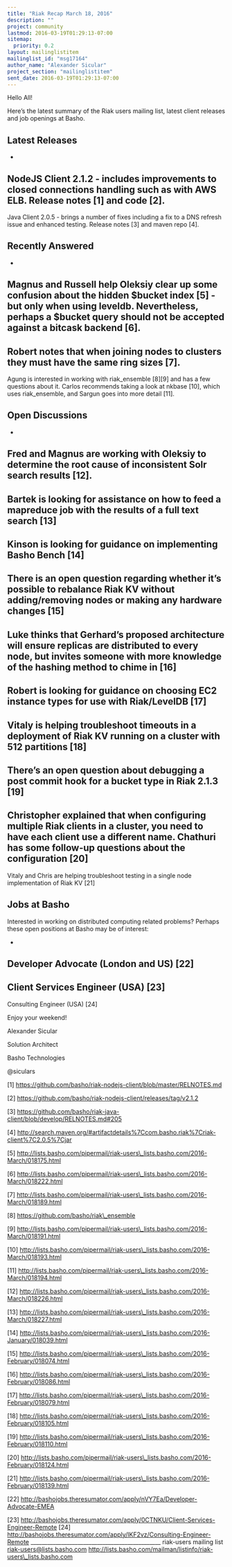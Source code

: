```yaml
---
title: "Riak Recap March 18, 2016"
description: ""
project: community
lastmod: 2016-03-19T01:29:13-07:00
sitemap:
  priority: 0.2
layout: mailinglistitem
mailinglist_id: "msg17164"
author_name: "Alexander Sicular"
project_section: "mailinglistitem"
sent_date: 2016-03-19T01:29:13-07:00
---
```



Hello All!


Here’s the latest summary of the Riak users mailing list, latest client
releases and job openings at Basho.

## Latest Releases


 -

 NodeJS Client 2.1.2 - includes improvements to closed connections
 handling such as with AWS ELB. Release notes [1] and code [2].
 -

 Java Client 2.0.5 - brings a number of fixes including a fix to a DNS
 refresh issue and enhanced testing. Release notes [3] and maven repo [4].


## Recently Answered


 -

 Magnus and Russell help Oleksiy clear up some confusion about the hidden
 $bucket index [5] - but only when using leveldb. Nevertheless, perhaps a
 $bucket query should not be accepted against a bitcask backend [6].
 -

 Robert notes that when joining nodes to clusters they must have the same
 ring sizes [7].
 -

 Agung is interested in working with riak\_ensemble [8][9] and has a few
 questions about it. Carlos recommends taking a look at nkbase [10], which
 uses riak\_ensemble, and Sargun goes into more detail [11].


## Open Discussions


 -

 Fred and Magnus are working with Oleksiy to determine the root cause of
 inconsistent Solr search results [12].
 -

 Bartek is looking for assistance on how to feed a mapreduce job with the
 results of a full text search [13]
 -

 Kinson is looking for guidance on implementing Basho Bench [14]
 -

 There is an open question regarding whether it’s possible to rebalance
 Riak KV without adding/removing nodes or making any hardware changes [15]
 -

 Luke thinks that Gerhard’s proposed architecture will ensure replicas
 are distributed to every node, but invites someone with more knowledge of
 the hashing method to chime in [16]
 -

 Robert is looking for guidance on choosing EC2 instance types for use
 with Riak/LevelDB [17]
 -

 Vitaly is helping troubleshoot timeouts in a deployment of Riak KV
 running on a cluster with 512 partitions [18]
 -

 There’s an open question about debugging a post commit hook for a bucket
 type in Riak 2.1.3 [19]
 -

 Christopher explained that when configuring multiple Riak clients in a
 cluster, you need to have each client use a different name. Chathuri has
 some follow-up questions about the configuration [20]
 -

 Vitaly and Chris are helping troubleshoot testing in a single node
 implementation of Riak KV [21]


## Jobs at Basho

Interested in working on distributed computing related problems? Perhaps
these open positions at Basho may be of interest:

 -

 Developer Advocate (London and US) [22]
 -

 Client Services Engineer (USA) [23]
 -

 Consulting Engineer (USA) [24]




Enjoy your weekend!


Alexander Sicular

Solution Architect

Basho Technologies

@siculars


[1] https://github.com/basho/riak-nodejs-client/blob/master/RELNOTES.md

[2] https://github.com/basho/riak-nodejs-client/releases/tag/v2.1.2

[3] https://github.com/basho/riak-java-client/blob/develop/RELNOTES.md#205

[4]
http://search.maven.org/#artifactdetails%7Ccom.basho.riak%7Criak-client%7C2.0.5%7Cjar

[5]
http://lists.basho.com/pipermail/riak-users\_lists.basho.com/2016-March/018175.html

[6]
http://lists.basho.com/pipermail/riak-users\_lists.basho.com/2016-March/018222.html

[7]
http://lists.basho.com/pipermail/riak-users\_lists.basho.com/2016-March/018189.html

[8] https://github.com/basho/riak\_ensemble

[9]
http://lists.basho.com/pipermail/riak-users\_lists.basho.com/2016-March/018191.html

[10]
http://lists.basho.com/pipermail/riak-users\_lists.basho.com/2016-March/018193.html

[11]
http://lists.basho.com/pipermail/riak-users\_lists.basho.com/2016-March/018194.html

[12]
http://lists.basho.com/pipermail/riak-users\_lists.basho.com/2016-March/018226.html

[13]
http://lists.basho.com/pipermail/riak-users\_lists.basho.com/2016-March/018227.html

[14]
http://lists.basho.com/pipermail/riak-users\_lists.basho.com/2016-January/018039.html

[15]
http://lists.basho.com/pipermail/riak-users\_lists.basho.com/2016-February/018074.html

[16]
http://lists.basho.com/pipermail/riak-users\_lists.basho.com/2016-February/018086.html

[17]
http://lists.basho.com/pipermail/riak-users\_lists.basho.com/2016-February/018079.html

[18]
http://lists.basho.com/pipermail/riak-users\_lists.basho.com/2016-February/018105.html

[19]
http://lists.basho.com/pipermail/riak-users\_lists.basho.com/2016-February/018110.html

[20]
http://lists.basho.com/pipermail/riak-users\_lists.basho.com/2016-February/018124.html

[21]
http://lists.basho.com/pipermail/riak-users\_lists.basho.com/2016-February/018139.html

[22] http://bashojobs.theresumator.com/apply/nVY7Ea/Developer-Advocate-EMEA

[23]
http://bashojobs.theresumator.com/apply/0CTNKU/Client-Services-Engineer-Remote
[24]
http://bashojobs.theresumator.com/apply/lKF2vz/Consulting-Engineer-Remote
\_\_\_\_\_\_\_\_\_\_\_\_\_\_\_\_\_\_\_\_\_\_\_\_\_\_\_\_\_\_\_\_\_\_\_\_\_\_\_\_\_\_\_\_\_\_\_
riak-users mailing list
riak-users@lists.basho.com
http://lists.basho.com/mailman/listinfo/riak-users\_lists.basho.com

